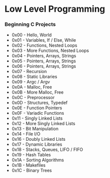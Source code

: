 # Low Level Programming
### Beginning C Projects

- 0x00 - Hello, World
- 0x01 - Variables, If / Else, While
- 0x02 - Functions, Nested Loops
- 0x03 - More Functions, Nested Loops
- 0x04 - Pointers, Arrays, Strings
- 0x05 - Pointers, Arrays, Strings
- 0x06 - Pointers, Arrays, Strings
- 0x07 - Recursion
- 0x08 - Static Libraries
- 0x09 - Argc / Argv
- 0x0A - Malloc, Free
- 0x0B - More Malloc, Free
- 0x0C - Preprocessor
- 0x0D - Structures, Typedef
- 0x0E - Function Pointers
- 0x0F - Variadic Functions
- 0x11 - Singly Linked Lists
- 0x12 - More Singly Linked Lists
- 0x13 - Bit Manipulation
- 0x14 - File I/O
- 0x16 - Doubly Linked Lists
- 0x17 - Dynamic Libraries
- 0x18 - Stacks, Queues, LIFO / FIFO
- 0x19 - Hash Tables
- 0x1A - Sorting Algorithms
- 0x1B - Makefiles
- 0x1C - Binary Trees
